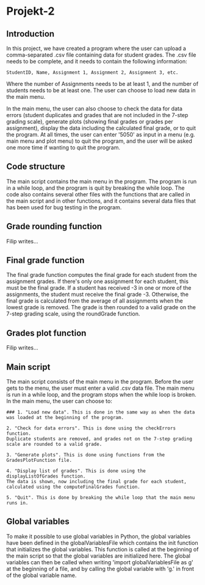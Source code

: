 # Projekt-2

## Introduction
In this project, we have created a program where the user can upload a comma-separated .csv file containing data for student grades. 
The .csv file needs to be complete, and it needs to contain the following information:

    StudentID, Name, Assignment 1, Assignment 2, Assignment 3, etc.

Where the number of Assignments needs to be at least 1, and the number of students needs to be at least one. The user can choose to load new data in the main menu.

In the main menu, the user can also choose to check the data for data errors (student duplicates and grades that are not included in the 7-step grading scale), generate plots (showing final grades or grades per assignment), display the data including the calculated final grade, or to quit the program. At all times, the user can enter '5050' as input in a menu (e.g. main menu and plot menu) to quit the program, and the user will be asked one more time if wanting to quit the program.


## Code structure
The main script contains the main menu in the program. The program is run in a while loop, and the program is quit by breaking the while loop. 
The code also contains several other files with the functions that are called in the main script and in other functions, and it contains several data files 
that has been used for bug testing in the program.


## Grade rounding function
Filip writes...


## Final grade function
The final grade function computes the final grade for each student from the assignment grades. If there's only one assignment for each student, this must be the final grade. If a student has received -3 in one or more of the assignments, the student must receive the final grade -3. Otherwise, the final grade is calculated from the average of all assignments when the lowest grade is removed. The grade is then rounded to a valid grade on the 7-step grading scale, using the roundGrade function.


## Grades plot function
Filip writes...


## Main script
The main script consists of the main menu in the program. Before the user gets to the menu, the user must enter a valid .csv data file. The main menu is run in a while loop, and the program stops when the while loop is broken. 
In the main menu, the user can choose to:
        
    ### 1. "Load new data". This is done in the same way as when the data was loaded at the beginning of the program. 
        
    2. "Check for data errors". This is done using the checkErrors function. 
    Duplicate students are removed, and grades not on the 7-step grading scale are rounded to a valid grade.
        
    3. "Generate plots". This is done using functions from the GradesPlotFunction file.
        
    4. "Display list of grades". This is done using the displayListOfGrades function. 
    The data is shown, now including the final grade for each student, calculated using the computeFinalGrades function. 
        
    5. "Quit". This is done by breaking the while loop that the main menu runs in. 


## Global variables
To make it possible to use global variables in Python, the global variables have been defined in the globalVariablesFile which contains the init function that initializes the global variables. This function is called at the beginning of the main script so that the global variables are initialized here. The global variables can then be called when writing 'import globalVariablesFile as g' at the beginning of a file, and by calling the global variable with 'g.' in front of the global variable name.
